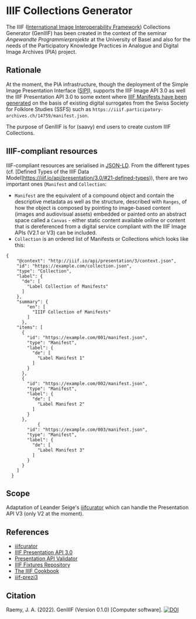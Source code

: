 # IIIF Collections Generator
The IIIF ([International Image Interoperability Framework](https://iiif.io/)) Collections Generator (GenIIIF) has been created in the context of the seminar _Angewandte Programmierprojekte_ at the University of Basel and also for the needs of the Participatory Knowledge Practices in Analogue and Digital Image Archives (PIA) project.

## Rationale
At the moment, the PIA infrastructure, though the deployment of the Simple Image Presentation Interface ([SIPI](https://sipi.io/)), supports the IIIF Image API 3.0 as well the IIIF Presentation API 3.0 to some extent where [IIIF Manifests have been generated](https://github.com/Participatory-Image-Archives/pia-iiif-manifest-host) on the basis of existing digital surrogates from the Swiss Society for Folklore Studies (SSFS) such as `https://iiif.participatory-archives.ch/14759/manifest.json`. 

The purpose of GenIIIF is for (saavy) end users to create custom IIIF Collections.

## IIIF-compliant resources
IIIF-compliant resources are serialised in [JSON-LD](https://json-ld.org/). From the different types (cf. [Defined Types of the IIIF Data Model]https://iiif.io/api/presentation/3.0/#21-defined-types)), there are two important ones (`Manifest` and `Collection`: 

- `Manifest` are the equivalent of a compound object and contain the descriptive metadata as well as the structure, described with `Ranges`, of how the object is composed by pointing to image-based content (images and audiovisual assets) embedded or painted onto an abstract space called a `Canvas` - either static content available online or content that is dereferenced from a digital service compliant with the IIIF Image APIs (V2.1 or V3) can be included.
- `Collection` is an ordered list of Manifests or Collections which looks like this: 

```
{
    "@context": "http://iiif.io/api/presentation/3/context.json",
    "id": "https://example.com/collection.json",
    "type": "Collection",
    "label": {
      "de": [
        "Label Collection of Manifests"
      ]
    },
    "summary": {
        "en": [
          "IIIF Collection of Manifests"
        ]
      },
    "items": [
      {
        "id": "https://example.com/001/manifest.json",
        "type": "Manifest",
        "label": {
          "de": [
            "Label Manifest 1"
          ]
        }
      },
      {
        "id": "https://example.com/002/manifest.json",
        "type": "Manifest",
        "label": {
          "de": [
            "Label Manifest 2"
          ]
        }
      },
            {
        "id": "https://example.com/003/manifest.json",
        "type": "Manifest",
        "label": {
          "de": [
            "Label Manifest 3"
          ]
        }
      }
    ]
  }
```

## Scope
Adaptation of Leander Seige's [iiifcurator](https://github.com/leanderseige/iiifcurator) which can handle the Presentation API V3 (only V2 at the moment).

## References
- [iiifcurator](https://github.com/leanderseige/iiifcurator)
- [IIIF Presentation API 3.0](https://iiif.io/api/presentation/3.0/)
- [Presentation API Validator](https://presentation-validator.iiif.io/)
- [IIIF Fixtures Repository](https://fixtures.iiif.io/)
- [The IIIF Cookbook](https://iiif.io/api/cookbook/)
- [iiif-prezi3](https://github.com/iiif-prezi/iiif-prezi3)

## Citation
Raemy, J. A. (2022). GenIIIF (Version 0.1.0) [Computer software]. [![DOI](https://zenodo.org/badge/461769496.svg)](https://zenodo.org/badge/latestdoi/461769496)

